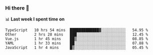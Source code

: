 ### Hi there 👋

<!--
**DBvc/DBvc** is a ✨ _special_ ✨ repository because its `README.md` (this file) appears on your GitHub profile.

Here are some ideas to get you started:

- 🔭 I’m currently working on ...
- 🌱 I’m currently learning ...
- 👯 I’m looking to collaborate on ...
- 🤔 I’m looking for help with ...
- 💬 Ask me about ...
- 📫 How to reach me: ...
- 😄 Pronouns: ...
- ⚡ Fun fact: ...
-->

📊 **Last week I spent time on**
<!--START_SECTION:waka-->
```text
TypeScript   10 hrs 54 mins  █████████████▓░░░░░░░░░░░   54.95 % 
Other        2 hrs 28 mins   ███░░░░░░░░░░░░░░░░░░░░░░   12.45 % 
Vue.js       1 hr 45 mins    ██▒░░░░░░░░░░░░░░░░░░░░░░   08.85 % 
YAML         1 hr 33 mins    ██░░░░░░░░░░░░░░░░░░░░░░░   07.88 % 
JavaScript   1 hr 4 mins     █▒░░░░░░░░░░░░░░░░░░░░░░░   05.45 % 
```
<!--END_SECTION:waka-->
